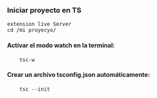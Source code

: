 ### Iniciar proyecto en TS
    extension live Server
    cd /mi proyecyo/

#### Activar el modo watch en la terminal:
        tsc-w
#### Crear un archivo tsconfig.json automáticamente:
        tsc --init
    


